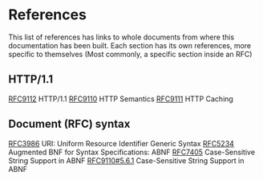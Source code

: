 # References

This list of references has links to whole documents from where this documentation has been built. Each section has its own references, more specific to themselves (Most commonly, a specific section inside an RFC)

## HTTP/1.1
[RFC9112](https://datatracker.ietf.org/doc/html/rfc9112) HTTP/1.1
[RFC9110](https://datatracker.ietf.org/doc/html/rfc9110) HTTP Semantics
[RFC9111](https://datatracker.ietf.org/doc/html/rfc9111) HTTP Caching 

## Document (RFC) syntax
[RFC3986](https://datatracker.ietf.org/doc/html/rfc3986) URI: Uniform Resource Identifier Generic Syntax 
[RFC5234](https://datatracker.ietf.org/doc/html/rfc5234) Augmented BNF for Syntax Specifications: ABNF
[RFC7405](https://datatracker.ietf.org/doc/html/rfc7405) Case-Sensitive String Support in ABNF
[RFC9110#5.6.1](https://datatracker.ietf.org/doc/html/rfc9110#name-lists-rule-abnf-extension) Case-Sensitive String Support in ABNF

